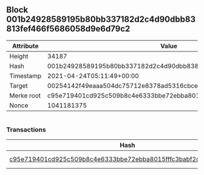## Block 001b24928589195b80bb337182d2c4d90dbb83813fef466f5686058d9e6d79c2

Attribute | Value
--- | ---
Height | 34187
Hash | 001b24928589195b80bb337182d2c4d90dbb83813fef466f5686058d9e6d79c2
Timestamp | 2021-04-24T05:11:49+00:00
Target | 00254142f49eaaa504dc75712e8378ad5316cbcead634704b3734b6271167cc4
Merke root | c95e719401cd925c509b8c4e6333bbe72ebba8015fffc3babf2db71ac7bb3891
Nonce | 1041181375

```

```

### Transactions

Hash | Amount
--- | ---
[c95e719401cd925c509b8c4e6333bbe72ebba8015fffc3babf2db71ac7bb3891](c95e719401cd925c509b8c4e6333bbe72ebba8015fffc3babf2db71ac7bb3891.md) | 10.00000000 SKEPTI 
